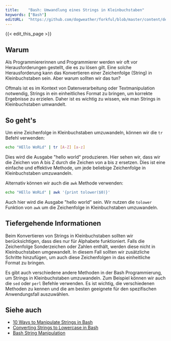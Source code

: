 ```yaml
---
title:    "Bash: Umwandlung eines Strings in Kleinbuchstaben"
keywords: ["Bash"]
editURL:  "https://github.com/dogweather/forkful/blob/master/content/de/bash/converting-a-string-to-lower-case.md"
---
```


{{< edit_this_page >}}

## Warum

Als Programmiererinnen und Programmierer werden wir oft vor Herausforderungen gestellt, die es zu lösen gilt. Eine solche Herausforderung kann das Konvertieren einer Zeichenfolge (String) in Kleinbuchstaben sein. Aber warum sollten wir das tun?

Oftmals ist es im Kontext von Datenverarbeitung oder Textmanipulation notwendig, Strings in ein einheitliches Format zu bringen, um korrekte Ergebnisse zu erzielen. Daher ist es wichtig zu wissen, wie man Strings in Kleinbuchstaben umwandelt.

## So geht's

Um eine Zeichenfolge in Kleinbuchstaben umzuwandeln, können wir die `tr` Befehl verwenden:

```Bash
echo "HEllo WoRLd" | tr [A-Z] [a-z]
```

Dies wird die Ausgabe "hello world" produzieren. Hier sehen wir, dass wir die Zeichen von A bis Z durch die Zeichen von a bis z ersetzen. Dies ist eine einfache und effektive Methode, um jede beliebige Zeichenfolge in Kleinbuchstaben umzuwandeln.

Alternativ können wir auch die `awk` Methode verwenden:

```Bash
echo "HEllo WoRLd" | awk '{print tolower($0)}'
```

Auch hier wird die Ausgabe "hello world" sein. Wir nutzen die `tolower` Funktion von `awk` um die Zeichenfolge in Kleinbuchstaben umzuwandeln.

## Tiefergehende Informationen

Beim Konvertieren von Strings in Kleinbuchstaben sollten wir berücksichtigen, dass dies nur für Alphabete funktioniert. Falls die Zeichenfolge Sonderzeichen oder Zahlen enthält, werden diese nicht in Kleinbuchstaben umgewandelt. In diesem Fall sollten wir zusätzliche Schritte hinzufügen, um auch diese Zeichenfolgen in das einheitliche Format zu bringen.

Es gibt auch verschiedene andere Methoden in der Bash Programmierung, um Strings in Kleinbuchstaben umzuwandeln. Zum Beispiel können wir auch die `sed` oder `perl` Befehle verwenden. Es ist wichtig, die verschiedenen Methoden zu kennen und die am besten geeignete für den spezifischen Anwendungsfall auszuwählen.

## Siehe auch

- [10 Ways to Manipulate Strings in Bash](https://linuxhandbook.com/bash-strings/)
- [Converting Strings to Lowercase in Bash](https://www.baeldung.com/linux/convert-string-lowercase-bash)
- [Bash String Manipulation](https://www.tldp.org/LDP/abs/html/string-manipulation.html)